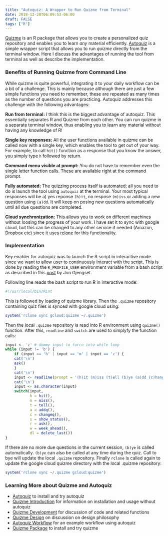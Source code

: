 ```yaml
---
title: "Autoquiz: A Wrapper to Run Quizme from Terminal"
date: 2018-12-28T06:09:53-06:00
draft: FALSE
tags: ["R"]
---
```



[Quizme](https://github.com/pchhina/quizme) is an R package that allows you to create a personalized quiz repository and enables you to learn *any* material efficiently. [Autoquiz](https://github.com/pchhina/autoquiz) is a simple wrapper script that allows you to run *quizme* directly from the terminal window. Here I discuss the advantages of running the tool from terminal as well as describe the implementation.

### Benefits of Running Quizme from Command Line
While quizme is quite powerful, integrating it to your daily workflow can be a bit of a challenge. This is mainly because although there are just a few simple functions you need to remember, these are repeated as many times as the number of questions you are practicing. Autoquiz addresses this challenge with the following advantages:

**Run from terminal:** I think this is the biggest advantage of autoquiz. This essentially separates R and Quizme from each other. You can run quizme in a separate terminal window, thus enabling you to learn any material without having any knowledge of R!

**Single key responses:** All the user functions available in quizme can be called now with a single key, which enables the tool to get out of your way. For example, to call `hit()` function as a response that you know the answer, you simply type `h` followed by return.

**Command menu visible at prompt:** You do not have to remember even the single letter function calls. These are available right at the command prompt.

**Fully automated:** The quizzing process itself is automated; all you need to do is launch the tool using `autoquiz` at the terminal. Your most typical responses will be a) yes reponse `(h)it`, no respnse `(m)iss` or adding a new question using `(a)dd`. It will keep on posing new questions automatically until all due questions are completed.

**Cloud synchronization:** This allows you to work on different machines without loosing the progress of your work. I have set it to sync with google cloud, but this can be changed to any other service if needed (Amazon, Dropbox etc) since it uses [rclone](https://rclone.org/) for this functionality.

### Implementation
Key enabler for autoquiz was to launch the R script in interactive mode since we want to allow user to continuously interact with the script. This is done by reading the `R_PROFILE_USER` environment variable from a bash script as described in this [post](https://thesquareplanet.com/blog/interactive-r-scripts/) by Jon Gjengset.

Following line reads the bash script to run R in interactive mode:


```{.bash .white}
#!/usr/local/bin/Rint
```

This is followed by loading of quizme library. Then the `.quizme` repository containing quiz files is synced with google cloud using:


```{.r .white}
system('rclone sync gcloud:quizme ~/.quizme')
```
Then the local `.quizme` repository is read into R environment using `quizme()` function. After this, `readline` and `switch` are used to simplyfy the function calls:


```{.r .white}
input <- 'z' # dummy input to force into while loop
while (input != 'b') {
    if (input == 'h' | input == 'm' | input == 'z') {
    cat('\n')
    ask()
    }
    cat('\n')
    input <- readline(prompt = '(h)it (m)iss (t)ell (b)ye (a)dd (c)hange (s)tatus (r)epeat (w)eek: ')
    cat('\n')
    input <- as.character(input)
    switch(input,
           h = hit(),
           m = miss(),
           t = tell(),
           a = addq(),
           c = changeq(),
           s = show_status(),
           r = ask(),
           w = week_ahead(),
           dl = delete_last())
}
```
If there are no more due questions in the current session, `(b)ye` is called automatically. `(b)ye` can also be called at any time during the quiz. Call to bye will update the local `.quizme` repository.
Finally `rclone` is called again to update the google cloud quizme directory with the local .quizme repository:


```{.r .white}
system('rclone sync ~/.quizme gcloud:quizme')
```

### Learning More about Quizme and Autoquiz

- [Autoquiz](https://github.com/pchhina/autoquiz) to install and try autoquiz
- [Quizme Introduction](../quizme-intro) for information on installation and usage without autoquiz
- [Quizme Development](../quizme-development) for discussion of code and related functions
- [Quizme Design](../quizme-design) on discussion on design philosophy
- [Autoquiz Workflow](../quizme-workflow-with-autoquiz) for an example workflow using autoquiz
- [Quizme Package](https://github.com/pchhina/quizme) to install and try quizme
